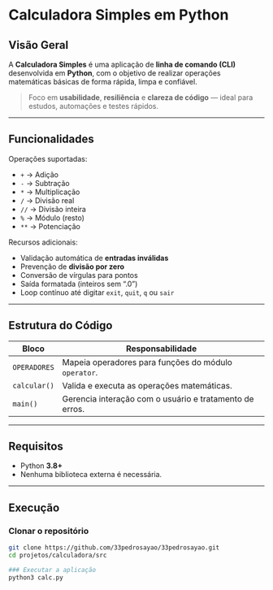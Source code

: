 # Calculadora Simples em Python

## Visão Geral

A **Calculadora Simples** é uma aplicação de **linha de comando (CLI)** desenvolvida em **Python**, com o objetivo de realizar operações matemáticas básicas de forma rápida, limpa e confiável.

> Foco em **usabilidade**, **resiliência** e **clareza de código** — ideal para estudos, automações e testes rápidos.

---

## Funcionalidades

Operações suportadas:
- `+` → Adição  
- `-` → Subtração  
- `*` → Multiplicação  
- `/` → Divisão real  
- `//` → Divisão inteira  
- `%` → Módulo (resto)  
- `**` → Potenciação  

Recursos adicionais:
- Validação automática de **entradas inválidas**  
- Prevenção de **divisão por zero**  
- Conversão de vírgulas para pontos  
- Saída formatada (inteiros sem “.0”)  
- Loop contínuo até digitar `exit`, `quit`, `q` ou `sair`

---

## Estrutura do Código

| Bloco | Responsabilidade |
|--------|------------------|
| `OPERADORES` | Mapeia operadores para funções do módulo `operator`. |
| `calcular()` | Valida e executa as operações matemáticas. |
| `main()` | Gerencia interação com o usuário e tratamento de erros. |

---

## Requisitos

- Python **3.8+**
- Nenhuma biblioteca externa é necessária.

---

## Execução

### Clonar o repositório
```bash
git clone https://github.com/33pedrosayao/33pedrosayao.git
cd projetos/calculadora/src

### Executar a aplicação 
python3 calc.py 


